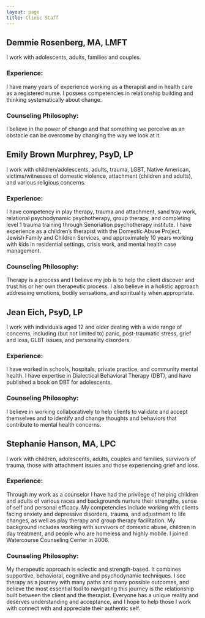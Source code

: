 ```yaml
---
layout: page
title: Clinic Staff
---
```


## Demmie Rosenberg, MA, LMFT
 
I work with adolescents, adults, families and couples.
 
### Experience:

I have many years of experience working as a therapist and in health care as a registered nurse. I possess competencies in relationship building and thinking systematically about change.  
 
### Counseling Philosophy:

I believe in the power of change and that something we perceive as an obstacle can be overcome by changing the way we look at it.
 
 
## Emily Brown Murphrey, PsyD, LP
 
I work with children/adolescents, adults, trauma, LGBT, Native American, victims/witnesses of domestic violence, attachment (children and adults), and various religious concerns.
 
### Experience:

I have competency in play therapy, trauma and attachment, sand tray work, relational psychodynamic psychotherapy, group therapy, and completing level 1 trauma training through Senoriation psychotherapy institute. I have experience as a children’s therapist with the Domestic Abuse Project, Jewish Family and Children Services, and approximately 10 years working with kids in residential settings, crisis work, and mental health case management.
 
### Counseling Philosophy:

Therapy is a process and I believe my job is to help the client discover and trust his or her own therapeutic process. I also believe in a holistic approach  addressing emotions, bodily sensations, and spirituality when appropriate.
 
## Jean Eich, PsyD, LP
 
I work with individuals aged 12 and older dealing with a wide range of concerns, including (but not limited to) panic, post-traumatic stress, grief and loss, GLBT issues, and personality disorders.
 
### Experience: 

I have worked in schools, hospitals, private practice, and community mental health. I have expertise in Dialectical Behavioral Therapy (DBT), and have published a book on DBT for adolescents.
 
### Counseling Philosophy: 

I believe in working collaboratively to help clients to validate and accept themselves and to identify and change thoughts and behaviors that contribute to mental health concerns.
 
## Stephanie Hanson, MA, LPC
 
I work with children, adolescents, adults, couples and families, survivors of trauma, those with attachment issues and those experiencing grief and loss.
 
### Experience:

Through my work as a counselor I have had the privilege of helping children and adults of various races and backgrounds nurture their strengths, sense of self and personal efficacy. My competencies include working with clients facing anxiety and depressive disorders, trauma, and adjustment to life changes, as well as play therapy and group therapy facilitation.  My background includes working with survivors of domestic abuse, children in day treatment, and people who are homeless and highly mobile.  I joined Watercourse Counseling Center in 2006.
 
### Counseling Philosophy:

My therapeutic approach is eclectic and strength-based. It combines supportive, behavioral, cognitive and psychodynamic techniques.  I see therapy as a journey with many paths and many possible outcomes, and believe the most essential tool to navigating this journey is the relationship built between the client and the therapist. Everyone has a unique reality and deserves understanding and acceptance, and I hope to help those I work with connect with and appreciate their authentic self.  


